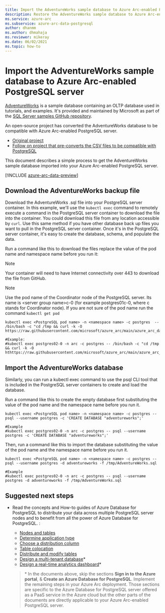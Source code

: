```yaml
---
title: Import the AdventureWorks sample database to Azure Arc-enabled PostgreSQL server
description: Restore the AdventureWorks sample database to Azure Arc-enabled PostgreSQL server
ms.service: azure-arc
ms.subservice: azure-arc-data-postgresql
author: dhanmm
ms.author: dhmahaja
ms.reviewer: mikeray
ms.date: 06/02/2021
ms.topic: how-to
---
```


# Import the AdventureWorks sample database to Azure Arc-enabled PostgreSQL server

[AdventureWorks](/sql/samples/adventureworks-install-configure) is a sample database containing an OLTP database used in tutorials, and examples. It's provided and maintained by Microsoft as part of the [SQL Server samples GitHub repository](https://github.com/microsoft/sql-server-samples/tree/master/samples/databases).

An open-source project has converted the AdventureWorks database to be compatible with Azure Arc-enabled PostgreSQL server.
- [Original project](https://github.com/lorint/AdventureWorks-for-Postgres)
- [Follow on project that pre-converts the CSV files to be compatible with PostgreSQL](https://github.com/NorfolkDataSci/adventure-works-postgres)

This document describes a simple process to get the AdventureWorks sample database imported into your Azure Arc-enabled PostgreSQL server.

[!INCLUDE [azure-arc-data-preview](../../../includes/azure-arc-data-preview.md)]

## Download the AdventureWorks backup file

Download the AdventureWorks .sql file into your PostgreSQL server container. In this example, we'll use the `kubectl exec` command to remotely execute a command in the PostgreSQL server container to download the file into the container. You could download this file from any location accessible by `curl`. Use this same method if you have other database back up files you want to pull in the PostgreSQL server container. Once it's in the PostgreSQL server container, it's easy to create the database, schema, and populate the data.

Run a command like this to download the files replace the value of the pod name and namespace name before you run it:

> [!NOTE]
>  Your container will need to have Internet connectivity over 443 to download the file from GitHub.

> [!NOTE]
>  Use the pod name of the Coordinator node of the PostgreSQL server. Its name is \<server group name\>c-0 (for example postgres01c-0, where c stands for Coordinator node).  If you are not sure of the pod name run the command `kubectl get pod`

```console
kubectl exec <PostgreSQL pod name> -n <namespace name> -c postgres  -- /bin/bash -c "cd /tmp && curl -k -O https://raw.githubusercontent.com/microsoft/azure_arc/main/azure_arc_data_jumpstart/cluster_api/capi_azure/arm_template/artifacts/AdventureWorks2019.sql"

#Example:
#kubectl exec postgres02-0 -n arc -c postgres -- /bin/bash -c "cd /tmp && curl -k -O hthttps://raw.githubusercontent.com/microsoft/azure_arc/main/azure_arc_data_jumpstart/cluster_api/capi_azure/arm_template/artifacts/AdventureWorks2019.sql"
```

## Import the AdventureWorks database

Similarly, you can run a kubectl exec command to use the psql CLI tool that is included in the PostgreSQL server containers to create and load the database.

Run a command like this to create the empty database first substituting the value of the pod name and the namespace name before you run it.

```console
kubectl exec <PostgreSQL pod name> -n <namespace name> -c postgres -- psql --username postgres -c 'CREATE DATABASE "adventureworks";'

#Example
#kubectl exec postgres02-0 -n arc -c postgres -- psql --username postgres -c 'CREATE DATABASE "adventureworks";'
```

Then, run a command like this to import the database substituting the value of the pod name and the namespace name before you run it.

```console
kubectl exec <PostgreSQL pod name> -n <namespace name> -c postgres -- psql --username postgres -d adventureworks -f /tmp/AdventureWorks.sql

#Example
#kubectl exec postgres02-0 -n arc -c postgres -- psql --username postgres -d adventureworks -f /tmp/AdventureWorks.sql
```


## Suggested next steps
- Read the concepts and How-to guides of Azure Database for PostgreSQL to distribute your data across multiple PostgreSQL server nodes and to benefit from all the power of Azure Database for PostgreSQL. :
    * [Nodes and tables](/azure/postgresql/hyperscale/concepts-nodes)
    * [Determine application type](/azure/postgresql/hyperscale/howto-app-type)
    * [Choose a distribution column](/azure/postgresql/hyperscale/howto-choose-distribution-column)
    * [Table colocation](/azure/postgresql/hyperscale/concepts-colocation)
    * [Distribute and modify tables](/azure/postgresql/hyperscale/howto-modify-distributed-tables)
    * [Design a multi-tenant database](/azure/postgresql/hyperscale/tutorial-design-database-multi-tenant)*
    * [Design a real-time analytics dashboard](/azure/postgresql/hyperscale/tutorial-design-database-realtime)*

   > \* In the documents above, skip the sections **Sign in to the Azure portal**, & **Create an Azure Database for PostgreSQL**. Implement the remaining steps in your Azure Arc deployment. Those sections are specific to the Azure Database for PostgreSQL server offered as a PaaS service in the Azure cloud but the other parts of the documents are directly applicable to your Azure Arc-enabled PostgreSQL server.

